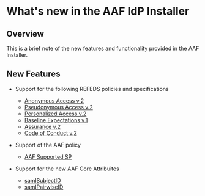 # What's new in the AAF IdP Installer

## Overview
This is a brief note of the new features and functionality provided in the AAF Installer.


## New Features

* Support for the following REFEDS policies and specifications
  - [Anonymous Access v.2](https://refeds.org/category/anonymous)
  - [Pseudonymous Access v.2](https://refeds.org/category/pseudonymous)
  - [Personalized Access v.2](https://refeds.org/category/personalized)
  - [Baseline Expectations v.1](https://refeds.org/baseline-expectations)
  - [Assurance v.2](https://refeds.org/assurance)
  - [Code of Conduct v.2](https://refeds.org/category/code-of-conduct/v2)

* Support of the AAF policy
  - [AAF Supported SP](https://aaf.edu.au/category/aaf-supported-sp)
 
* Support for the new AAF Core Attribuites
  - [samlSubjectID](https://validator.aaf.edu.au/documentation/attributes/urn:oasis:names:tc:SAML:attribute:subject-id)
  - [samlPairwiseID](https://validator.aaf.edu.au/documentation/attributes/urn:oasis:names:tc:SAML:attribute:pairwise-id)
